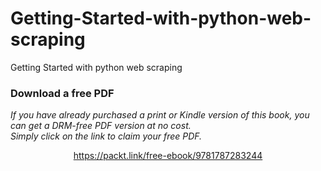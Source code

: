 # Getting-Started-with-python-web-scraping
Getting Started with python web scraping
### Download a free PDF

 <i>If you have already purchased a print or Kindle version of this book, you can get a DRM-free PDF version at no cost.<br>Simply click on the link to claim your free PDF.</i>
<p align="center"> <a href="https://packt.link/free-ebook/9781787283244">https://packt.link/free-ebook/9781787283244 </a> </p>